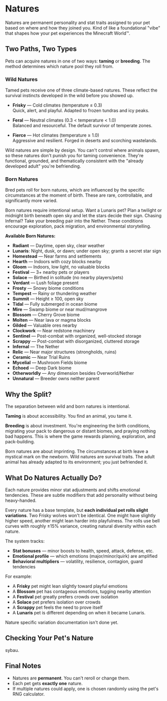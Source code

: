 # Natures

Natures are permanent personality and stat traits assigned to your pet based on where and how they joined you. Kind of like a foundational "vibe" that shapes how your pet experiences the Minecraft World™️.

## Two Paths, Two Types

Pets can acquire natures in one of two ways: **taming** or **breeding**. The method determines which nature pool they roll from.

### Wild Natures

Tamed pets receive one of three climate-based natures. These reflect the survival instincts developed in the wild before you showed up.

- **Frisky** — Cold climates (temperature ≤ 0.3)  
  Quick, alert, and playful. Adapted to frozen tundras and icy peaks.

- **Feral** — Neutral climates (0.3 < temperature < 1.0)  
  Balanced and resourceful. The default survivor of temperate zones.

- **Fierce** — Hot climates (temperature ≥ 1.0)  
  Aggressive and resilient. Forged in deserts and scorching wastelands.

Wild natures are simple by design. You can't control where animals spawn, so these natures don't punish you for taming convenience. They're functional, grounded, and thematically consistent with the "already developed adult" you're befriending.

### Born Natures

Bred pets roll for born natures, which are influenced by the specific circumstances at the moment of birth. These are rare, controllable, and significantly more varied.

Born natures require intentional setup. Want a Lunaris pet? Plan a twilight or midnight birth beneath open sky and let the stars decide their sign. Chasing Infernal? Take your breeding pair into the Nether. These conditions encourage exploration, pack migration, and environmental storytelling.

**Available Born Natures:**

- **Radiant** — Daytime, open sky, clear weather
- **Lunaris**: Night, dusk, or dawn; under open sky; grants a secret star sign
- **Homestead** — Near farms and settlements
- **Hearth** — Indoors with cozy blocks nearby
- **Gloom** — Indoors, low light, no valuable blocks
- **Festival** — 3+ nearby pets or players
- **Solace** — Birthed in solitude (no nearby players/pets)
- **Verdant** — Lush foliage present
- **Frosty** — Snowy biome conditions
- **Tempest** — Rainy or thundering weather
- **Summit** — Height ≥ 100, open sky
- **Tidal** — Fully submerged in ocean biome
- **Mire** — Swamp biome or near mud/mangrove
- **Blossom** — Cherry Grove biome
- **Molten** — Near lava or magma blocks
- **Gilded** — Valuable ores nearby
- **Clockwork** — Near redstone machinery
- **Sentinel** — Post-combat with organized, well-stocked storage
- **Scrappy** — Post-combat with disorganized, cluttered storage
- **Infernal** — The Nether
- **Relic** — Near major structures (strongholds, ruins)
- **Ceramic** — Near Trial Ruins
- **Mycelial** — Mushroom Fields biome
- **Echoed** — Deep Dark biome
- **Otherworldly** — Any dimension besides Overworld/Nether
- **Unnatural** — Breeder owns neither parent

## Why the Split?

The separation between wild and born natures is intentional.

**Taming** is about accessibility. You find an animal, you tame it.

**Breeding** is about investment. You're engineering the birth conditions, migrating your pack to dangerous or distant biomes, and praying nothing bad happens. This is where the game rewards planning, exploration, and pack-building.

Born natures are about imprinting. The circumstances at birth leave a mystical mark on the newborn. Wild natures are survival traits. The adult animal has already adapted to its environment; you just befriended it.

## What Do Natures Actually Do?

Each nature provides minor stat adjustments and shifts emotional tendencies. These are subtle modifiers that add personality without being heavy-handed.

Every nature has a base template, but **each individual pet rolls slight variations**. Two Frisky wolves won't be identical. One might have slightly higher speed, another might lean harder into playfulness. The rolls use bell curves with roughly ±15% variance, creating natural diversity within each nature.

The system tracks:

- **Stat bonuses** — minor boosts to health, speed, attack, defense, etc.
- **Emotional profile** — which emotions (major/minor/quirk) are amplified
- **Behavioral multipliers** — volatility, resilience, contagion, guard tendencies

For example:

- A **Frisky** pet might lean slightly toward playful emotions
- A **Blossom** pet has contageous emotions, tugging nearby attention
- A **Festival** pet greatly prefers crowds over isolation
- A **Solace** pet prefers isolation over crowds
- A **Scrappy** pet feels the need to prove itself 
- A **Lunaris** pet is different depending on when it became Lunaris.

Nature specific variation documentation isn't done yet.

## Checking Your Pet's Nature

sybau.

## Final Notes

- Natures are **permanent**. You can't reroll or change them.
- Each pet gets **exactly one** nature.
- If multiple natures could apply, one is chosen randomly using the pet's RNG calculator.
